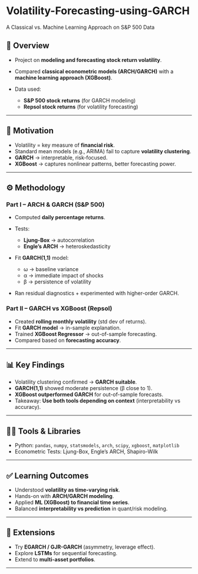 # Volatility-Forecasting-using-GARCH
A Classical vs. Machine Learning Approach on S&amp;P 500 Data

## 🔹 Overview

* Project on **modeling and forecasting stock return volatility**.
* Compared **classical econometric models (ARCH/GARCH)** with a **machine learning approach (XGBoost)**.
* Data used:

  * **S\&P 500 stock returns** (for GARCH modeling)
  * **Repsol stock returns** (for volatility forecasting)

---

## 🎯 Motivation

* Volatility = key measure of **financial risk**.
* Standard mean models (e.g., ARIMA) fail to capture **volatility clustering**.
* **GARCH** → interpretable, risk-focused.
* **XGBoost** → captures nonlinear patterns, better forecasting power.

---

## ⚙️ Methodology

### Part I – ARCH & GARCH (S\&P 500)

* Computed **daily percentage returns**.
* Tests:

  * **Ljung-Box** → autocorrelation
  * **Engle’s ARCH** → heteroskedasticity
* Fit **GARCH(1,1)** model:

  * ω → baseline variance
  * α → immediate impact of shocks
  * β → persistence of volatility
* Ran residual diagnostics + experimented with higher-order GARCH.

### Part II – GARCH vs XGBoost (Repsol)

* Created **rolling monthly volatility** (std dev of returns).
* Fit **GARCH model** → in-sample explanation.
* Trained **XGBoost Regressor** → out-of-sample forecasting.
* Compared based on **forecasting accuracy**.

---

## 📊 Key Findings

* Volatility clustering confirmed → **GARCH suitable**.
* **GARCH(1,1)** showed moderate persistence (β close to 1).
* **XGBoost outperformed GARCH** for out-of-sample forecasts.
* Takeaway: **Use both tools depending on context** (interpretability vs accuracy).

---

## 🧑‍💻 Tools & Libraries

* Python: `pandas`, `numpy`, `statsmodels`, `arch`, `scipy`, `xgboost`, `matplotlib`
* Econometric Tests: Ljung-Box, Engle’s ARCH, Shapiro-Wilk

---

## ✅ Learning Outcomes

* Understood **volatility as time-varying risk**.
* Hands-on with **ARCH/GARCH modeling**.
* Applied **ML (XGBoost) to financial time series**.
* Balanced **interpretability vs prediction** in quant/risk modeling.

---

## 🚀 Extensions

* Try **EGARCH / GJR-GARCH** (asymmetry, leverage effect).
* Explore **LSTMs** for sequential forecasting.
* Extend to **multi-asset portfolios**.

---



